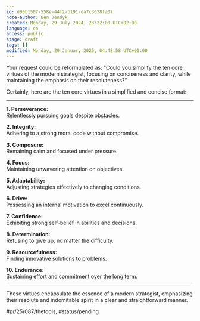 ```yaml
---
id: d96b1507-558e-44f2-b191-da7c3628fa07
note-author: Ben Jendyk
created: Monday, 29 July 2024, 23:22:00 UTC+02:00
language: en
access: public
stage: draft
tags: []
modified: Monday, 20 January 2025, 04:48:58 UTC+01:00
---
```


Your request could be reformulated as: "Could you simplify the ten core virtues of the modern strategist, focusing on conciseness and clarity, while maintaining the emphasis on their resoluteness?"

Certainly, here are the ten core virtues in a simplified and concise format:

---

**1. Perseverance:**  
	Relentlessly pursuing goals despite obstacles.

**2. Integrity:**  
	Adhering to a strong moral code without compromise.

**3. Composure:**  
	Remaining calm and focused under pressure.

**4. Focus:**  
	Maintaining unwavering attention on objectives.

**5. Adaptability:**  
	Adjusting strategies effectively to changing conditions.

**6. Drive:**  
	Possessing an internal motivation to excel continuously.

**7. Confidence:**  
	Exhibiting strong self-belief in abilities and decisions.

**8. Determination:**  
	Refusing to give up, no matter the difficulty.

**9. Resourcefulness:**  
	Finding innovative solutions to problems.

**10. Endurance:**  
	Sustaining effort and commitment over the long term.

---

These virtues encapsulate the essence of a modern strategist, emphasizing their resolute and indomitable spirit in a clear and straightforward manner.


#pr/25/087/thetools, #status/pending